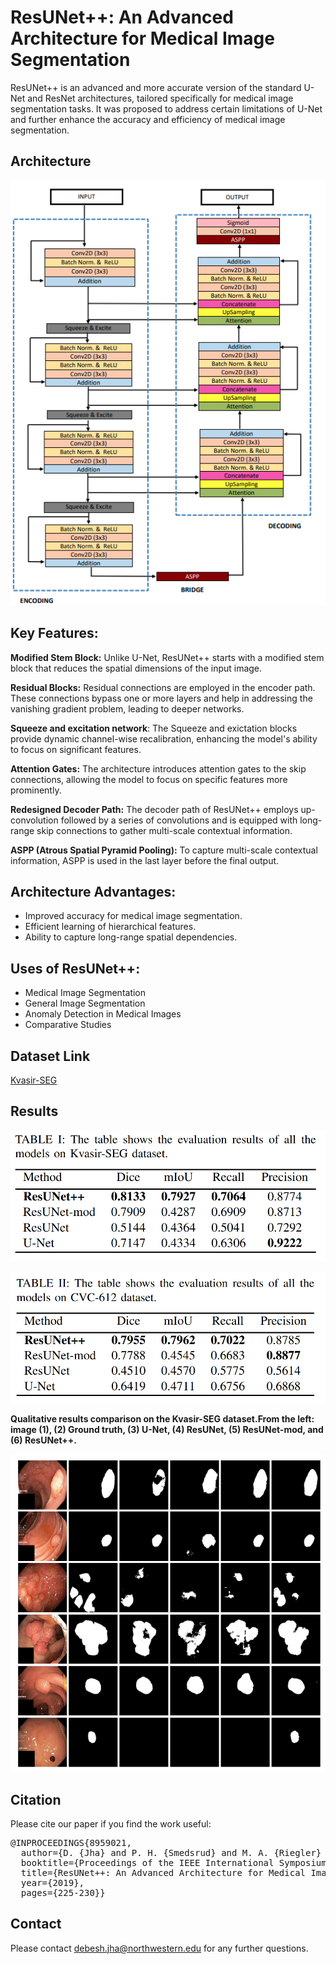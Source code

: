 # ResUNet++: An Advanced Architecture for Medical Image Segmentation

ResUNet++ is an advanced and more accurate version of the standard U-Net and ResNet architectures, tailored specifically for medical image segmentation tasks. It was proposed to address certain limitations of U-Net and further enhance the accuracy and efficiency of medical image segmentation.

## Architecture
<p align="center">
<img src="Img/Resunet++.png">
</p>


## Key Features:

**Modified Stem Block:** Unlike U-Net, ResUNet++ starts with a modified stem block that reduces the spatial dimensions of the input image.

**Residual Blocks:** Residual connections are employed in the encoder path. These connections bypass one or more layers and help in addressing the vanishing gradient problem, leading to deeper networks.

**Squeeze and excitation network**:  The Squeeze and exictation blocks provide dynamic channel-wise recalibration, enhancing the model's ability to focus on significant features.

**Attention Gates:** The architecture introduces attention gates to the skip connections, allowing the model to focus on specific features more prominently.

**Redesigned Decoder Path:** The decoder path of ResUNet++ employs up-convolution followed by a series of convolutions and is equipped with long-range skip connections to gather multi-scale contextual information.

**ASPP (Atrous Spatial Pyramid Pooling):** To capture multi-scale contextual information, ASPP is used in the last layer before the final output.

## Architecture Advantages:

- Improved accuracy for medical image segmentation.
- Efficient learning of hierarchical features.
- Ability to capture long-range spatial dependencies.

## Uses of ResUNet++:
- Medical Image Segmentation 
- General Image Segmentation
- Anomaly Detection in Medical Images 
- Comparative Studies

## Dataset Link
[Kvasir-SEG](https://datasets.simula.no/kvasir-seg/)


## Results
<p align="center">
<img src="Img/Table1.png">
</p>

<p align="center">
<img src="Img/Table2.png">
</p>

 **Qualitative results comparison on the Kvasir-SEG dataset.From the left: image (1), (2) Ground truth, (3) U-Net, (4)
ResUNet, (5) ResUNet-mod, and (6) ResUNet++.** <br/>
<p align="center">
<img src="Img/results.png">
</p>

## Citation
Please cite our paper if you find the work useful: 
<pre>
@INPROCEEDINGS{8959021,
  author={D. {Jha} and P. H. {Smedsrud} and M. A. {Riegler} and D. {Johansen} and T. D. {Lange} and P. {Halvorsen} and H. {D. Johansen}},
  booktitle={Proceedings of the IEEE International Symposium on Multimedia (ISM)}, 
  title={ResUNet++: An Advanced Architecture for Medical Image Segmentation}, 
  year={2019},
  pages={225-230}}
</pre>

## Contact
Please contact debesh.jha@northwestern.edu for any further questions.
